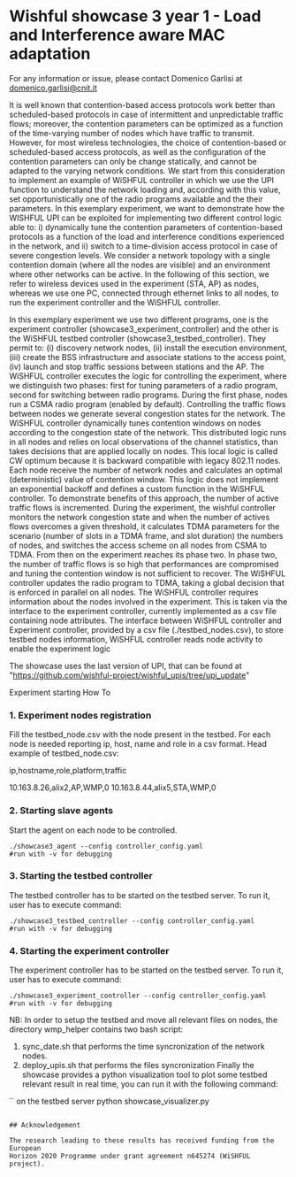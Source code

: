 Wishful showcase 3 year 1 - Load and Interference aware MAC adaptation
============================

For any information or issue, please contact Domenico Garlisi at domenico.garlisi@cnit.it


It is well known that contention-based access protocols work better than scheduled-based protocols in case of intermittent and unpredictable traffic flows;
moreover, the contention parameters can be optimized as a function of the time-varying number of nodes which have traffic to transmit.
However, for most wireless technologies, the choice of contention-based or scheduled-based access protocols, as well as the configuration of
the contention parameters can only be change statically, and cannot be adapted to the varying network conditions.
We start from this consideration to implement an example of WiSHFUL controller in which we use the UPI function to understand the network loading and,
according with this value, set opportunistically one of the radio programs available and the their parameters.
In this exemplary experiment, we want to demonstrate how the WISHFUL UPI can be exploited for implementing two different control logic able to:
i) dynamically tune the contention parameters of contention-based protocols as a function of the load and interference conditions experienced in the network,
and ii) switch to a time-division access protocol in case of severe congestion levels.
We consider a network topology with a single contention domain (where all the nodes are visible) and an environment where other networks can be active.
In the following of this section, we refer to wireless devices used in the experiment (STA, AP) as nodes, whereas we use one PC, connected through ethernet
links to all nodes, to run the experiment controller and the WiSHFUL controller.

In this exemplary experiment we use two different programs, one is the experiment controller (showcase3_experiment_controller) and the other is the
WiSHFUL testbed controller (showcase3_testbed_controller). They permit to: (i) discovery network nodes, (ii) install the execution environment,
(iii) create the BSS infrastructure and associate stations to the access point, (iv) launch and stop traffic sessions between stations and the AP.
The WiSHFUL controller executes the logic for controlling the experiment, where we distinguish two phases: first for tuning parameters of a radio program,
second for switching between radio programs. During the first phase, nodes run a CSMA radio program (enabled by default).
Controlling the traffic flows between nodes we generate several congestion states for the network. The WiSHFUL controller dynamically tunes contention
windows on nodes according to the congestion state of the network. This distributed logic runs in all nodes and relies on local observations of the channel
statistics, than takes decisions that are applied locally on nodes.
This local logic is called CW optimum because it is backward compatible with legacy 802.11 nodes. Each node receive the number of network nodes
and calculates an optimal (deterministic) value of contention window.
This logic does not implement an exponential backoff and defines a custom function in the WiSHFUL controller.
To demonstrate benefits of this approach, the number of active traffic flows is incremented. During the experiment, the wishful controller monitors
the network congestion state and when the number of actives flows overcomes a given threshold, it calculates TDMA parameters for the scenario
(number of slots in a TDMA frame, and slot duration) the numbers of nodes, and switches the access scheme on all nodes from CSMA to TDMA. From then
on the experiment reaches its phase two.
In phase two, the number of traffic flows is so high that performances are compromised and tuning the contention window is not sufficient to recover.
The WiSHFUL controller updates the radio program to TDMA, taking a global decision that is enforced in parallel on all nodes. The WiSHFUL controller
requires information about the nodes involved in the experiment.
This is taken via the interface to the experiment controller, currently implemented as a csv file containing node attributes.
The interface between WiSHFUL controller and Experiment controller, provided by a csv file (./testbed_nodes.csv), to store testbed nodes information,
WiSHFUL controller reads node activity to enable the experiment logic

The showcase uses the last version of UPI, that can be found at "https://github.com/wishful-project/wishful_upis/tree/upi_update" 

Experiment starting How To

### 1. Experiment nodes registration
Fill the testbed_node.csv with the node present in the testbed. For each node is needed reporting ip, host, name and role in a csv format.
Head example of testbed_node.csv:

ip,hostname,role,platform,traffic

10.163.8.26,alix2,AP,WMP,0
10.163.8.44,alix5,STA,WMP,0

### 2. Starting slave agents
Start the agent on each node to be controlled.

```
./showcase3_agent --config controller_config.yaml
#run with -v for debugging
```

### 3. Starting the testbed controller

The testbed controller has to be started on the testbed server. To run it, user has to execute command:

```
./showcase3_testbed_controller --config controller_config.yaml
#run with -v for debugging
```

### 4. Starting the experiment controller

The experiment controller has to be started on the testbed server. To run it, user has to execute command:

```
./showcase3_experiment_controller --config controller_config.yaml
#run with -v for debugging
```

NB:
In order to setup the testbed and move all relevant files on nodes, the directory wmp_helper contains two bash script:
1)  sync_date.sh that performs the time syncronization of the network nodes.
2)  deploy_upis.sh that performs the files syncronization
Finally the showcase provides a python visualization tool to plot some testbed relevant result in real time, you can run it with the following command:

``
on the testbed server
python showcase_visualizer.py
```

## Acknowledgement

The research leading to these results has received funding from the European
Horizon 2020 Programme under grant agreement n645274 (WiSHFUL project).
